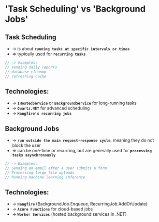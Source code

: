 
# 'Task Scheduling' vs 'Background Jobs'

## Task Scheduling
* -> is about **`running tasks at specific intervals or times`**
* => typically used for **`recurring tasks`**

```cs
// -> Examples:
// sending daily reports
// database cleanup
// refreshing cache
```

## Technologies:
* -> **`IHostedService`** or **`BackgroundService`** for long-running tasks
* -> **`Quartz.NET`** for advanced scheduling
* -> **`Hangfire's recurring jobs`**

## Background Jobs
* -> **`run outside the main request-response cycle`**, meaning they do not block the user
* => can be one-time or recurring, but are generally used for **`processing tasks asynchronously`**

```cs
// -> Examples:
// Sending an email after a user submits a form
// Processing large file uploads
// Running machine learning inference
```

## Technologies:
* -> **`Hangfire`** (BackgroundJob.Enqueue, RecurringJob.AddOrUpdate)
* -> **`Azure Functions`** for cloud-based jobs
* -> **`Worker Services`** (hosted background services in .NET)
